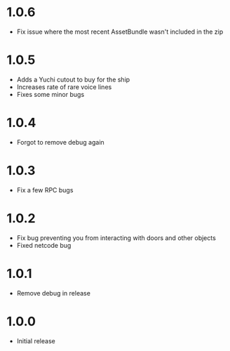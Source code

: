 # 1.0.6

- Fix issue where the most recent AssetBundle wasn't included in the zip

# 1.0.5

- Adds a Yuchi cutout to buy for the ship
- Increases rate of rare voice lines
- Fixes some minor bugs

# 1.0.4

- Forgot to remove debug again

# 1.0.3

- Fix a few RPC bugs

# 1.0.2

- Fix bug preventing you from interacting with doors and other objects
- Fixed netcode bug

# 1.0.1

- Remove debug in release

# 1.0.0

- Initial release
